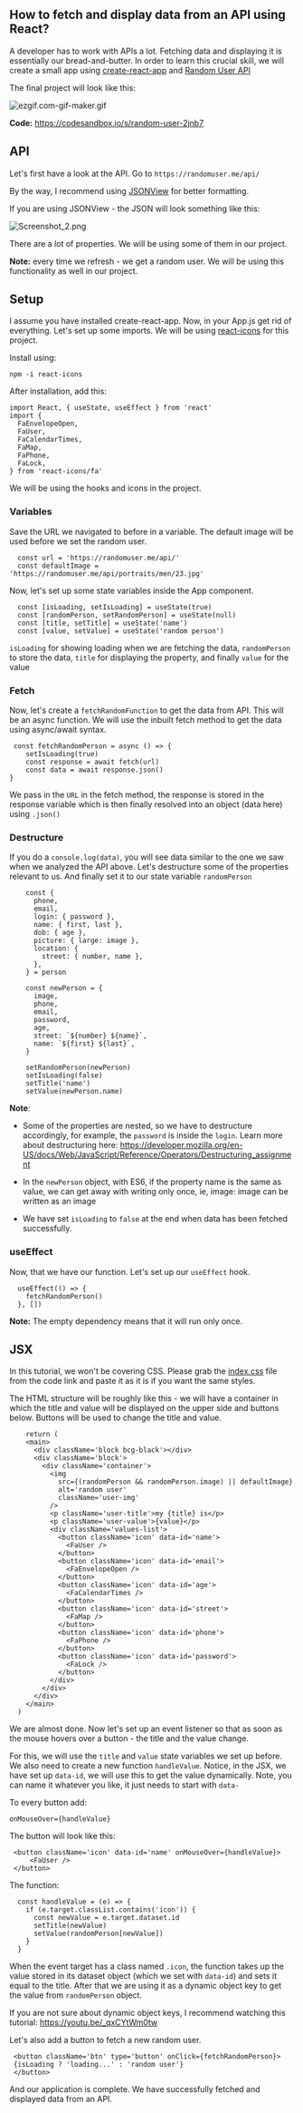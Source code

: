 ## How to fetch and display data from an API using React?

A developer has to work with APIs a lot. Fetching data and displaying it is essentially our bread-and-butter. In order to learn this crucial skill, we will create a small app using [create-react-app](https://reactjs.org/docs/create-a-new-react-app.html) and [Random User API](https://randomuser.me/) 

The final project will look like this:

![ezgif.com-gif-maker.gif](https://cdn.hashnode.com/res/hashnode/image/upload/v1619292997594/deuOgWKcO.gif)
 

**Code:** https://codesandbox.io/s/random-user-2jnb7

## API 

Let's first have a look at the API. Go to `https://randomuser.me/api/`

By the way, I recommend using [JSONView](https://chrome.google.com/webstore/detail/jsonview/chklaanhfefbnpoihckbnefhakgolnmc) 
for better formatting.

If you are using JSONView - the JSON will look something like this:

![Screenshot_2.png](https://cdn.hashnode.com/res/hashnode/image/upload/v1619290888358/yzVYCP5Zt.png)

There are a lot of properties. We will be using some of them in our project.

**Note:** every time we refresh - we get a random user. We will be using this functionality as well in our project.

## Setup

I assume you have installed create-react-app. Now, in your App.js get rid of everything. Let's set up some imports. We will be using [react-icons](https://www.npmjs.com/package/react-icons) for this project.

Install using:
```
npm -i react-icons
```
After installation, add this:
```
import React, { useState, useEffect } from 'react'
import {
  FaEnvelopeOpen,
  FaUser,
  FaCalendarTimes,
  FaMap,
  FaPhone,
  FaLock,
} from 'react-icons/fa'
```
We will be using the hooks and icons in the project.

### Variables

Save the URL we navigated to before in a variable. The default image will be used before we set the random user.

```
  const url = 'https://randomuser.me/api/'
  const defaultImage = 'https://randomuser.me/api/portraits/men/23.jpg'
```
Now, let's set up some state variables inside the App component.

```
  const [isLoading, setIsLoading] = useState(true)
  const [randomPerson, setRandomPerson] = useState(null)
  const [title, setTitle] = useState('name')
  const [value, setValue] = useState('random person')
```
`isLoading` for showing loading when we are fetching the data, `randomPerson` to store the data, `title` for displaying the property, and finally `value` for the value

### Fetch

Now, let's create a `fetchRandomFunction` to get the data from API. This will be an async function. We will use the inbuilt fetch method to get the data using async/await syntax.  

```
 const fetchRandomPerson = async () => {
    setIsLoading(true)
    const response = await fetch(url)
    const data = await response.json()
}
```
We pass in the `URL` in the fetch method, the response is stored in the response variable which is then finally resolved into an object (data here) using `.json()`

### Destructure

If you do a `console.log(data)`, you will see data similar to the one we saw when we analyzed the API above. Let's destructure some of the properties relevant to us. And finally set it to our state variable `randomPerson`

```
    const {
      phone,
      email,
      login: { password },
      name: { first, last },
      dob: { age },
      picture: { large: image },
      location: {
        street: { number, name },
      },
    } = person

    const newPerson = {
      image,
      phone,
      email,
      password,
      age,
      street: `${number} ${name}`,
      name: `${first} ${last}`,
    }

    setRandomPerson(newPerson)
    setIsLoading(false)
    setTitle('name')
    setValue(newPerson.name)
```

**Note**: 
- Some of the properties are nested, so we have to destructure accordingly, for example, the `password` is inside the `login`. Learn more about destructuring here:
https://developer.mozilla.org/en-US/docs/Web/JavaScript/Reference/Operators/Destructuring_assignment

- In the `newPerson` object, with ES6, if the property name is the same as value, we can get away with writing only once, ie, image: image can be written as an image

- We have set `isLoading` to `false` at the end when data has been fetched successfully.

### useEffect

Now, that we have our function. Let's set up our `useEffect` hook.

```
  useEffect(() => {
    fetchRandomPerson()
  }, [])
```

**Note:** The empty dependency means that it will run only once.

## JSX

In this tutorial, we won't be covering CSS. Please grab the [index.css](https://codesandbox.io/s/2jnb7?file=/src/index.css) file from the code link and paste it as it is if you want the same styles.

The HTML structure will be roughly like this - we will have a container in which the title and value will be displayed on the upper side and buttons below. Buttons will be used to change the title and value.

```
    return (
    <main>
      <div className='block bcg-black'></div>
      <div className='block'>
        <div className='container'>
          <img
            src={(randomPerson && randomPerson.image) || defaultImage}
            alt='random user'
            className='user-img'
          />
          <p className='user-title'>my {title} is</p>
          <p className='user-value'>{value}</p>
          <div className='values-list'>
            <button className='icon' data-id='name'>
              <FaUser />
            </button>
            <button className='icon' data-id='email'>
              <FaEnvelopeOpen />
            </button>
            <button className='icon' data-id='age'>
              <FaCalendarTimes />
            </button>
            <button className='icon' data-id='street'>
              <FaMap />
            </button>
            <button className='icon' data-id='phone'>
              <FaPhone />
            </button>
            <button className='icon' data-id='password'>
              <FaLock />
            </button>
          </div>
        </div>
      </div>
    </main>
  )
```

We are almost done. Now let's set up an event listener so that as soon as the mouse hovers over a button - the title and the value change.

For this, we will use the `title` and `value` state variables we set up before. We also need to create a new function `handleValue`. Notice, in the JSX, we have set up `data-id`, we will use this to get the value dynamically. Note, you can name it whatever you like, it just needs to start with `data-`

To every button add:
```
onMouseOver={handleValue}
```
The button will look like this:
```
 <button className='icon' data-id='name' onMouseOver={handleValue}>
     <FaUser />
 </button>
```

The function:
```
  const handleValue = (e) => {
    if (e.target.classList.contains('icon')) {
      const newValue = e.target.dataset.id
      setTitle(newValue)
      setValue(randomPerson[newValue])
    }
  }
```
When the event target has a class named `.icon`, the function takes up the value stored in its dataset object (which we set with `data-id`) and sets it equal to the title. After that we are using it as a dynamic object key to get the value from `randomPerson` object. 

If you are not sure about dynamic object keys, I recommend watching this tutorial: https://youtu.be/_qxCYtWm0tw

Let's also add a button to fetch a new random user.

```
 <button className='btn' type='button' onClick={fetchRandomPerson}>
 {isLoading ? 'loading...' : 'random user'}
 </button>
```

And our application is complete. We have successfully fetched and displayed data from an API.
